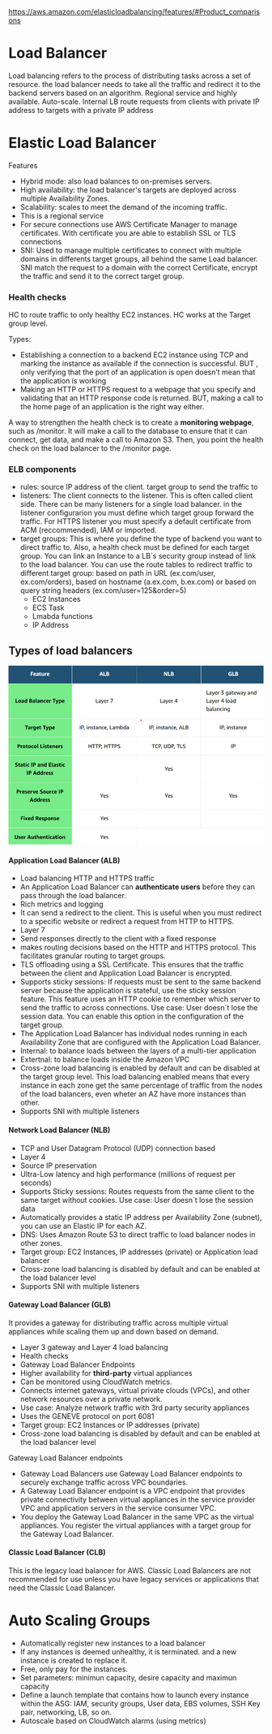 https://aws.amazon.com/elasticloadbalancing/features/#Product_comparisons

# Load Balancer
Load balancing refers to the process of distributing tasks across a set of resource.
the load balancer needs to take all the traffic and redirect it to the backend servers based on an algorithm.
Regional service and highly available.
Auto-scale.
Internal LB route requests from clients with private IP address to targets with a private IP address

# Elastic Load Balancer

Features
- Hybrid mode: also load balances to on-premises servers.
- High availability: the load balancer's targets are deployed across multiple Availability Zones.
- Scalability: scales to meet the demand of the incoming traffic.
- This is a regional service
- For secure connections use AWS Certificate Manager to manage certificates. With certificate you are able to establish SSL or TLS connections
- SNI: Used to manage multiple certificates to connect with multiple domains in differents target groups, all behind the same Load balancer. SNI match the request to a domain with the correct Certificate, encrypt the traffic and send it to the correct target group.

### Health checks 
HC to route traffic to only healthy EC2 instances. HC works at the Target group level.

Types:
- Establishing a connection to a backend EC2 instance using TCP and marking the instance as available if the connection is successful. BUT , only verifying that the port of an application is open doesn’t mean that the application is working
- Making an HTTP or HTTPS request to a webpage that you specify and validating that an HTTP response code is returned. BUT, making a call to the home page of an application is the right way either.

A way to strengthen the health check is to create a **monitoring webpage**, such as /monitor. It will make a call to the database to ensure that it can connect, get data, and make a call to Amazon S3. Then, you point the health check on the load balancer to the /monitor page.

### ELB components

- rules: source IP address of the client. target group to send the traffic to
- listeners: The client connects to the listener. This is often called client side. There can be many listeners for a single load balancer. in the listener configurarion you must define which target group forward the traffic. For HTTPS listener you must specify a default certificate from ACM (reccommended), IAM or imported.
- target groups: This is where you define the type of backend you want to direct traffic to. Also, a health check must be defined for each target group. You can link an Instance to a LB´s security group instead of link to the load balancer. You can use the route tables to redirect traffic to different target group: based on path in URL (ex.com/user, ex.com/orders), based on hostname (a.ex.com, b.ex.com) or based on query string headers (ex.com/user=125&order=5)
    - EC2 Instances
    - ECS Task
    - Lmabda functions
    - IP Address

## Types of load balancers

![load_balancers](/img/load_balancers.png)

#### Application Load Balancer (ALB)
- Load balancing HTTP and HTTPS traffic
- An Application Load Balancer can **authenticate users** before they can pass through the load balancer.
- Rich metrics and logging
- It can send a redirect to the client. This is useful when you must redirect to a specific website or redirect a request from HTTP to HTTPS.
- Layer 7
- Send responses directly to the client with a fixed response
- makes routing decisions based on the HTTP and HTTPS protocol. This facilitates granular routing to target groups.
- TLS offloading using a SSL Certificate. This ensures that the traffic between the client and Application Load Balancer is encrypted.
- Supports sticky sessions: If requests must be sent to the same backend server because the application is stateful, use the sticky session feature. This feature uses an HTTP cookie to remember which server to send the traffic to across connections. Use case: User doesn´t lose the session data. You can enable this option in the configuration of the target group.
- The Application Load Balancer has individual nodes running in each Availability Zone that are configured with the Application Load Balancer. 
- Internal:  to balance loads between the layers of a multi-tier application
- Extertnal: to balance loads inside the Amazon VPC
- Cross-zone load balancing is enabled by default and can be disabled at the target group level. This load balancing enabled  means that every instance in each zone get the same percentage of traffic from the nodes of the load balancers, even wheter an AZ have more instances than other.
- Supports SNI with multiple listeners

#### Network Load Balancer (NLB)
- TCP and User Datagram Protocol (UDP) connection based
- Layer 4
- Source IP preservation
- Ultra-Low latency and high performance (millions of request per seconds)
- Supports Sticky sessions: Routes requests from the same client to the same target without cookies. Use case: User doesn´t lose the session data
- Automatically provides a static IP address per Availability Zone (subnet), you can use an Elastic IP for each AZ.
- DNS: Uses Amazon Route 53 to direct traffic to load balancer nodes in other zones.
- Target group: EC2 Instances, IP addresses (private) or Application load balancer
- Cross-zone load balancing is disabled by default and can be enabled at the load balancer level
- Supports SNI with multiple listeners

#### Gateway Load Balancer (GLB) 
It provides a gateway for distributing traffic across multiple virtual appliances while scaling them up and down based on demand.
- Layer 3 gateway and Layer 4 load balancing
- Health checks
- Gateway Load Balancer Endpoints
- Higher availability for **third-party** virtual appliances
- Can be monitored using CloudWatch metrics.
- Connects internet gateways, virtual private clouds (VPCs), and other network resources over a private network.
- Use case: Analyze network traffic with 3rd party security appliances
- Uses the GENEVE protocol on port 6081
- Target group: EC2 Instances or IP addresses (private)
- Cross-zone load balancing is disabled by default and can be enabled at the load balancer level

Gateway Load Balancer endpoints 
- Gateway Load Balancers use Gateway Load Balancer endpoints to securely exchange traffic across VPC boundaries. 
- A Gateway Load Balancer endpoint is a VPC endpoint that provides private connectivity between virtual appliances in the service provider VPC and application servers in the service consumer VPC. 
- You deploy the Gateway Load Balancer in the same VPC as the virtual appliances. You register the virtual appliances with a target group for the Gateway Load Balancer.

#### Classic Load Balancer (CLB)
This is the legacy load balancer for AWS.
Classic Load Balancers are not recommended for use unless you have legacy services or applications that need the Classic Load Balancer.

# Auto Scaling Groups
- Automatically register new instances to a load balancer
- If any instances is deemed unhealthy, it is terminated. and a new instance is created to replace it.
- Free, only pay for the instances.
- Set parameters: minimun capacity, desire capacity and maximun capacity
- Define a launch template that contains how to launch every instance within the ASG: IAM, security groups, User data, EBS volumes, SSH Key pair, networking, LB, so on.
- Autoscale based on CloudWatch alarms (using metrics)